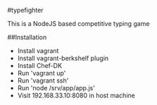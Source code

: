 #typefighter

This is a NodeJS based competitive typing game

##Installation
- Install vagrant
- Install vagrant-berkshelf plugin
- Install Chef-DK
- Run 'vagrant up'
- Run 'vagrant ssh'
- Run 'node /srv/app/app.js'
- Visit 192.168.33.10:8080 in host machine